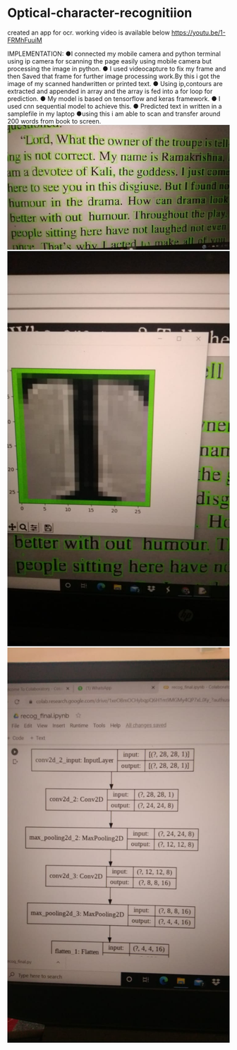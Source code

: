 # Optical-character-recognitiion
created an app for ocr.
working video is available below
https://youtu.be/1-FRMhFuuiM

IMPLEMENTATION:
●I connected my mobile camera and python terminal using ip camera for scanning the page easily using mobile camera but processing the image in python.
● I used videocapture to fix my frame and then Saved that frame for further image processing work.By this i got the image of my scanned handwritten or printed text.
● Using ip,contours are extracted and appended in array and the array is fed into a for loop for prediction.
● My model is based on tensorflow and keras framework.
● I used cnn sequential model to achieve this.
● Predicted text in written in a samplefile in my laptop
●using this i am able to scan and transfer around 200 words from book to screen.
![ocr letters classifier](https://github.com/DIVYA422/Optical-character-recognitiion/blob/main/ocr%20letters%20classifier.jpeg?raw=true)
![letters display](https://github.com/DIVYA422/Optical-character-recognitiion/blob/main/letters%20display.jpeg?raw=true)
![ML layers](https://github.com/DIVYA422/Optical-character-recognitiion/blob/main/ML%20layers.jpeg?raw=true)




